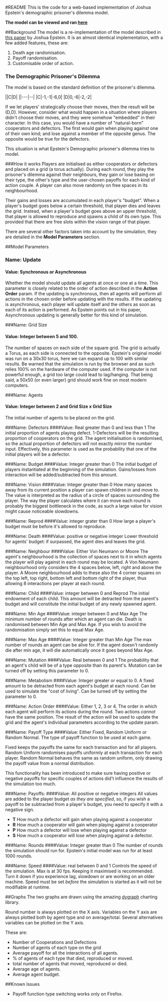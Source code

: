 #README
This is the code for a web-based implementation  of Joshua Epstein's demographic prisoner's dilemma model. 

**The  model can be viewed and ran [here](http://marcomorucci.github.io/Demographic-Cooperation/)**


##Background
The model is a re-implementation of the  model described in [this paper](http://citeseerx.ist.psu.edu/viewdoc/download?doi=10.1.1.88.8598&rep=rep1&type=pdf) by Joshua Epstein. 
It is an almost identical implementation, with a few added features, these are:

1. Death age randomisation.
2. Payoff randomisation.
3. Customisable order of action. 

### The Demographic Prisoner's Dilemma
The model is based on the standard definition of the prisoner's dilemma. 

||C|D|
||---|--|
|C|-1,-1|-6,0|
|D|0,-6|-2,-2|

If we let players' strategically choose their moves, then the result will be (D,D). However, consider what would happen in a situation where players didn't choose their moves, and they were somehow "embedded" in their character. In this case, you would have a number of "natural-born" cooperators and defectors. The first would gain when playing against one of their own kind; and lose against a member of the opposite genus. The opposite would be true for the defectors. 

This situation is what Epstein's Demographic prisoner's dilemma tries to model.  

###How it works
Players are initialised as either cooperators or defectors and placed on a grid (a torus actually).  During each round, they play the prisoner's dilemma against their neighbours, they gain or lose basing on their type, the other's type and the user-chosen payoffs for each kind of action couple. A player can also move randomly on free spaces in its neighbourhood. 

Their gains and losses are accumulated in each player's "budget". When a player's budget goes below a certain threshold, that player dies and leaves the grid. Instead, when a player's budget goes above an upper threshold, that player is allowed to reproduce and  spawns a child of its own type. This provided that there are free slots within the vision range of that player. 

There are several other factors taken into account by the simulation, they are detailed in the **Model Parameters** section. 

##Model Parameters

### Name: Update 
#### Value: Synchronous or Asynchronous
Whether the model should update all agents at once or one at a time. This parameter is closely related to the order of action described in the **Action Order** param. If the updating is synchronous, then all agents will perform all actions in the chosen order before updating with the results. If the updating is asynchronous, each player will update itself and the others as soon as each of its action is performed. 
As Epstein points out in his paper, Asynchronous updating is generally better for this kind of simulation. 

###Name: Grid Size
#### Value: Integer between 5 and 100.
The number of spaces on each side of the square grid. The grid is actually a Torus, as each side is connected to the opposite. 
Epstein's original model was run on a 30x30 torus, here we can expand up to 100 with similar results. Be warned that the simulation is run by the browser and as such relies 100% on the hardware of the computer used. If the computer is not powerful enough, a grid too large could lead to lag/hanging. That being said, a 50x50 (or even larger) grid should work fine on most modern computers. 

###Name: Agents
#### Value: Integer between 2 and Grid Size x Grid Size
The initial number of agents to be placed on the grid. 

###Name: Defectors
####Value: Real greater than 0 and less than 1
The initial proportion of agents playing defect. 1-Defectors will be the resulting proportion of cooperators on the grid. The agent initialisation is randomised, so the actual proportion of defectors will not exactly mirror the number input. Effectively, this parameter is used as the probability that one of the initial players will be a defector. 

###Name: Budget
####Value: Integer greater than 0
The initial budget of players instantiated at the beginning of the simulation. Gains/losses from interaction will be added/subtracted from this amount. 

###Name: Vision
####Value: Integer greater than 0
How many spaces away from its current position a player can spawn children in and move to. The value is interpreted as the radius of a circle of spaces surrounding the player. The way the player calculates where it can move each round is probably the biggest bottleneck in the code, as such a large value for vision might cause noticeable slowdowns. 

###Name: Reprod
####Value: integer grater than 0
How large a player's budget must be before it's allowed to reproduce. 

###Name: Death
####Value: positive or negative integer
Lower threshold for agents' budget: if surpassed, the agent dies and leaves the grid. 

###Name: Neighbour
####Value: Either Von Neumann or Moore
The agent's neighbourhood is the collection of spaces next to it in which agents the player will play against in each round may be located. 
A Von Neumann neighbourhood only considers the 4 spaces below, left, right and above the player. A Moore neighbourhood adds to these also the 4 corner squares on the top left, top right, bottom left and bottom right of the player, thus allowing 8 interactions per player at each round. 

###Name: Child
####Value: integer between 0 and Reprod
The initial endowment of each child. This amount will be detracted from the parent's budget and will constitute the initial budget of any newly spawned agent. 

###Name: Min Age
####Value: integer between 0 and Max Age
The minimum number of rounds after which an agent can die. Death is randomised between Min Age and Max Age. If you wish to avoid the randomisation simply set this to equal Max Age. 

###Name: Max Age
####Value: Integer greater than Min Age
The max number of rounds an agent can be alive for. If the agent doesn't randomly die after min age, it will die automatically once it goes beyond Max Age. 

###Name: Mutation
####Value: Real between 0 and 1
The probability that an agent's child will be of a type opposite than its parent's. Mutation can be turned off by setting this parameter to 0. 

###Name: Metabolism
####Value: Integer greater or equal to 0. 
A fixed amount to be detracted from each agent's budget at each round. Can be used to simulate the "cost of living". Can be turned off by setting the parameter to 0.

###Name: Action Order
####Value: Either 1, 2, 3 or 4. 
The order in which each agent will perform its actions during the round. Two actions *cannot* have the same position. The result of the action will be used to update the grid and the agent's individual parameters according to the update param. 

###Name: Payoff Type
####Value: Either Fixed, Random Uniform or Random Normal. 
The type of payoff function to be used at each game. 

Fixed keeps the payoffs the same for each transaction and for all players. Random Uniform randomises payoffs uniformly at each transaction for each player. Random Normal behaves the same as random uniform, only drawing the payoff value from a normal distribution. 

This functionality has been introduced to make sure having positive or negative payoffs for specific couples of actions did't influence the results of the simulation too much. 

###Name: Payoffs:
####Value: All positive or negative integers
All values are added to the player budget *as they are specified*, so, if you wish a payoff to be subtracted from a player's budget, you need to specify it with a negative sign. 

* **T** How much a defector will gain when playing against a cooperator
* **R** How much a cooperator will gain when playing against a cooperator
* **P** How much a defector will lose when playing against a defector
* **S** How much a cooperator will lose when playing against a defector.

###Name: Rounds
####Value: Integer greater than 0
The number of rounds the simulation should run for. Epstein's initial model was run for at least 1000 rounds. 

###Name: Speed
####Value: real between 0 and 1
Controls the speed of the simulation. Max is at 30 fps. Keeping it maximised is recommended. Turn it down if you experience lag, slowdown or are working on an older machine. Speed must be set *before* the simulation is started as it will not be modifiable at runtime. 

##Graphs
The two graphs are drawn using the amazing [dygraph](http://dygraphs.com/) charting library. 

Round number is always plotted on the X axis. Variables on the Y axis are always plotted both by agent type and on average/total. 
Several alternatives variables can be plotted on the Y axis. 

These are:

 * Number of Cooperations and Defections
 * Number of agents of each type on the grid
 * Average payoff for all the interactions of all agents. 
 *  % of agents of each type that died, reproduced or moved.
 * total number of agents that moved, reproduced or died.
 * Average age of agents. 
 * Average agent budget. 

##Known Issues
* Payoff function type switching works only on Firefox.
